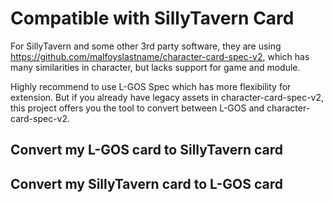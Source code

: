 # Compatible with SillyTavern Card

For SillyTavern and some other 3rd party software, they are using https://github.com/malfoyslastname/character-card-spec-v2, which has many similarities in character, but lacks support for game and module.

Highly recommend to use L-GOS Spec which has more flexibility for extension. But if you already have legacy assets in character-card-spec-v2, this project offers you the tool to convert between L-GOS and character-card-spec-v2.

## Convert my L-GOS card to SillyTavern card



## Convert my SillyTavern card to L-GOS card

